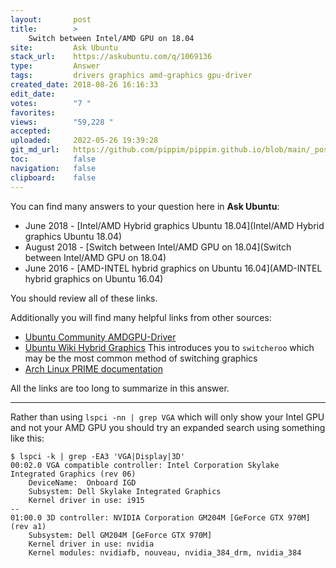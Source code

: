 ```yaml
---
layout:       post
title:        >
    Switch between Intel/AMD GPU on 18.04
site:         Ask Ubuntu
stack_url:    https://askubuntu.com/q/1069136
type:         Answer
tags:         drivers graphics amd-graphics gpu-driver
created_date: 2018-08-26 16:16:33
edit_date:    
votes:        "7 "
favorites:    
views:        "59,228 "
accepted:     
uploaded:     2022-05-26 19:39:28
git_md_url:   https://github.com/pippim/pippim.github.io/blob/main/_posts/2018/2018-08-26-Switch-between-Intel_AMD-GPU-on-18.04.md
toc:          false
navigation:   false
clipboard:    false
---
```


You can find many answers to your question here in **Ask Ubuntu**:

- June 2018 - [Intel/AMD Hybrid graphics Ubuntu 18.04](Intel/AMD Hybrid graphics Ubuntu 18.04)
- August 2018 - [Switch between Intel/AMD GPU on 18.04](Switch between Intel/AMD GPU on 18.04)
- June 2016 - [AMD-INTEL hybrid graphics on Ubuntu 16.04](AMD-INTEL hybrid graphics on Ubuntu 16.04)

You should review all of these links.

Additionally you will find many helpful links from other sources:

- [Ubuntu Community AMDGPU-Driver][1]
- [Ubuntu Wiki Hybrid Graphics][2] This introduces you to `switcheroo` which may be the most common method of switching graphics
- [Arch Linux PRIME documentation][3]

All the links are too long to summarize in this answer.


----------

Rather than using `lspci -nn | grep VGA` which will only show your Intel GPU and not your AMD GPU you should try an expanded search using something like this:

``` 
$ lspci -k | grep -EA3 'VGA|Display|3D'
00:02.0 VGA compatible controller: Intel Corporation Skylake Integrated Graphics (rev 06)
	DeviceName:  Onboard IGD
	Subsystem: Dell Skylake Integrated Graphics
	Kernel driver in use: i915
--
01:00.0 3D controller: NVIDIA Corporation GM204M [GeForce GTX 970M] (rev a1)
	Subsystem: Dell GM204M [GeForce GTX 970M]
	Kernel driver in use: nvidia
	Kernel modules: nvidiafb, nouveau, nvidia_384_drm, nvidia_384
```

  [1]: https://help.ubuntu.com/community/AMDGPU-Driver
  [2]: https://help.ubuntu.com/community/HybridGraphics
  [3]: https://wiki.archlinux.org/index.php/PRIME
